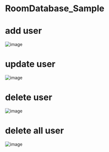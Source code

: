 # RoomDatabase_Sample

# add user

![image](https://user-images.githubusercontent.com/101659722/183000001-42d217a3-3398-486e-85bd-cae41b80d55a.png)

# update user

![image](https://user-images.githubusercontent.com/101659722/183000102-4a052f15-cc6a-4ed4-8aa6-caa7055703fa.png)


# delete user

![image](https://user-images.githubusercontent.com/101659722/183000584-6144fa47-06f8-4d58-9fe4-d3968d9fe449.png)


# delete all user

![image](https://user-images.githubusercontent.com/101659722/183000627-5c907f26-0e2c-4511-be5e-f480f7b54b07.png)
